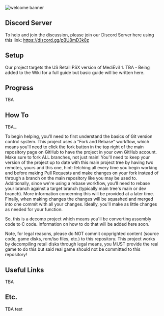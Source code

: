 ![welcome banner](https://github.com/DerpPrincess/medievil-decomp/assets/36901824/fea5fe49-2253-4105-b35a-a68ddcd69ec8)

## Discord Server
To help and join the discussion, please join our Discord Server here using this link: https://discord.gg/pBU8mD3k8z

## Setup
Our project targets the US Retail PSX version of MediEvil 1. TBA - Being added to the Wiki for a full guide but basic guide will be written here.


## Progress
TBA 

## How To
TBA...

To begin helping, you'll need to first understand the basics of Git version control system. This project uses a "Fork and Rebase" workflow, which means you'll need to click the fork button in the top right of the main repository page on GitHub to have the project in your own GitHub account. Make sure to fork ALL branches, not just main! You'll need to keep your version of the project up to date with this main project tree by having two remotes, yours and this one, hint: fetching all every time you begin working and before making Pull Requests and make changes on your fork instead of through a branch on the main repository like you may be used to. Additionally, since we're using a rebase workflow, you'll need to rebase your branch against a target branch (typically main tree's main or dev branch). More information concerning this will be provided at a later time. Finally, when making changes the changes will be squashed and merged into one commit with all your changes. Ideally, you'll make as little changes as needed for your function.

So, this is a decomp project which means you'll be converting assembly code to C code. Information on how to do that will be added here soon.

Note, for legal reasons, please do NOT commit copyrighted content (source code, game disks, rom/iso files, etc.) to this repository. This project works by decompiling retail disks through legal means, you MUST provide the real game to do this but said real game should not be committed to this repository!

## Useful Links
TBA

## Etc.
TBA test
